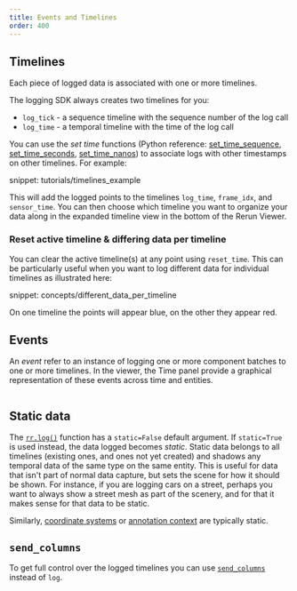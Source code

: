 ```yaml
---
title: Events and Timelines
order: 400
---
```


## Timelines

Each piece of logged data is associated with one or more timelines.

The logging SDK always creates two timelines for you:
* `log_tick` - a sequence timeline with the sequence number of the log call
* `log_time` - a temporal timeline with the time of the log call

You can use the _set time_ functions (Python reference: [set_time_sequence](https://ref.rerun.io/docs/python/stable/common/logging_functions/#rerun.set_time_sequence), [set_time_seconds](https://ref.rerun.io/docs/python/stable/common/logging_functions/#rerun.set_time_seconds), [set_time_nanos](https://ref.rerun.io/docs/python/stable/common/logging_functions/#rerun.set_time_nanos)) to associate logs with other timestamps on other timelines. For example:

snippet: tutorials/timelines_example

This will add the logged points to the timelines `log_time`, `frame_idx`, and `sensor_time`.
You can then choose which timeline you want to organize your data along in the expanded timeline view in the bottom of the Rerun Viewer.

### Reset active timeline & differing data per timeline

You can clear the active timeline(s) at any point using `reset_time`.
This can be particularly useful when you want to log different data for individual timelines as illustrated here:

snippet: concepts/different_data_per_timeline

On one timeline the points will appear blue, on the other they appear red.

## Events

An _event_ refer to an instance of logging one or more component batches to one or more timelines. In the viewer, the Time panel provide a graphical representation of these events across time and entities.

<picture>
  <img src="https://static.rerun.io/event/57255c0552d76ca2837c2e9581a4dc3534b105a5/full.png" alt="">
  <source media="(max-width: 480px)" srcset="https://static.rerun.io/event/57255c0552d76ca2837c2e9581a4dc3534b105a5/480w.png">
  <source media="(max-width: 768px)" srcset="https://static.rerun.io/event/57255c0552d76ca2837c2e9581a4dc3534b105a5/768w.png">
  <source media="(max-width: 1024px)" srcset="https://static.rerun.io/event/57255c0552d76ca2837c2e9581a4dc3534b105a5/1024w.png">
  <source media="(max-width: 1200px)" srcset="https://static.rerun.io/event/57255c0552d76ca2837c2e9581a4dc3534b105a5/1200w.png">
</picture>


## Static data

The [`rr.log()`](https://ref.rerun.io/docs/python/stable/common/logging_functions/#rerun.log) function has a `static=False` default argument.
If `static=True` is used instead, the data logged becomes *static*. Static data belongs to all timelines (existing ones, and ones not yet created) and shadows any temporal data of the same type on the same entity.
This is useful for data that isn't part of normal data capture, but sets the scene for how it should be shown.
For instance, if you are logging cars on a street, perhaps you want to always show a street mesh as part of the scenery, and for that it makes sense for that data to be static.

Similarly, [coordinate systems](spaces-and-transforms.md) or [annotation context](annotation-context.md) are typically static.

## `send_columns`
To get full control over the logged timelines you can use [`send_columns`](../howto/send_columns.md) instead of `log`.
